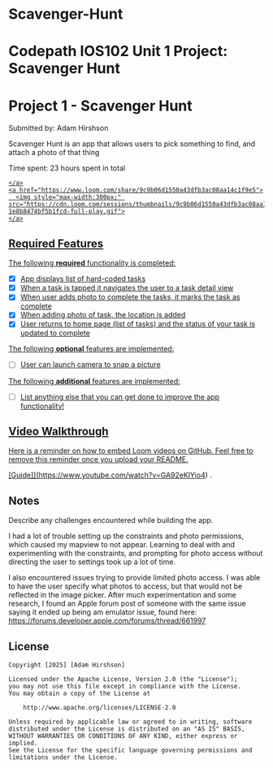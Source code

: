 
# Scavenger-Hunt
Codepath IOS102 Unit 1 Project: Scavenger Hunt
=======
# Project 1 - Scavenger Hunt

Submitted by: Adam Hirshson

Scavenger Hunt is an app that allows users to pick something to find, and attach a photo of that thing 

Time spent: 23 hours spent in total

<div>
    <a href="https://www.loom.com/share/9c9b06d1550a43dfb3ac08aa14c1f9e5">
    
    </a>
    <a href="https://www.loom.com/share/9c9b06d1550a43dfb3ac08aa14c1f9e5">
      <img style="max-width:300px;" src="https://cdn.loom.com/sessions/thumbnails/9c9b06d1550a43dfb3ac08aa14c1f9e5-1e8b8474bf5b1fcd-full-play.gif">
    </a>
  </div>




## Required Features

The following **required** functionality is completed:

- [x] App displays list of hard-coded tasks
- [x] When a task is tapped it navigates the user to a task detail view
- [x] When user adds photo to complete the tasks, it marks the task as complete
- [x] When adding photo of task, the location is added
- [x] User returns to home page (list of tasks) and the status of your task is updated to complete
 
The following **optional** features are implemented:

- [ ] User can launch camera to snap a picture    

The following **additional** features are implemented:

- [ ] List anything else that you can get done to improve the app functionality!

## Video Walkthrough

Here is a reminder on how to embed Loom videos on GitHub. Feel free to remove this reminder once you upload your README. 

[Guide]](https://www.youtube.com/watch?v=GA92eKlYio4) .

## Notes

Describe any challenges encountered while building the app.

I had a lot of trouble setting up the constraints and photo permissions, which caused my mapview to not appear. Learning to deal with and experimenting with the constraints, and prompting for photo access without directing the user to settings took up a lot of time.

I also encountered issues trying to provide limited photo access. I was able to have the user specify what photos to access, but that would not be reflected in the image picker. After much experimentation and some research, I found an Apple forum post of someone with the same issue saying it ended up being am emulator issue, found here: https://forums.developer.apple.com/forums/thread/661997

## License

    Copyright [2025] [Adam Hirshson]

    Licensed under the Apache License, Version 2.0 (the "License");
    you may not use this file except in compliance with the License.
    You may obtain a copy of the License at

        http://www.apache.org/licenses/LICENSE-2.0

    Unless required by applicable law or agreed to in writing, software
    distributed under the License is distributed on an "AS IS" BASIS,
    WITHOUT WARRANTIES OR CONDITIONS OF ANY KIND, either express or implied.
    See the License for the specific language governing permissions and
    limitations under the License.

